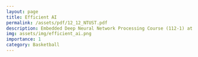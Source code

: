 ```yaml
---
layout: page
title: Efficient AI
permalink: /assets/pdf/12_12_NTUST.pdf
description: Embedded Deep Neural Network Processing Course (112-1) at National Taiwan University of Science and Technology (Taiwan Tech)
img: assets/img/efficient_ai.png
importance: 1
category: Basketball
---
```


